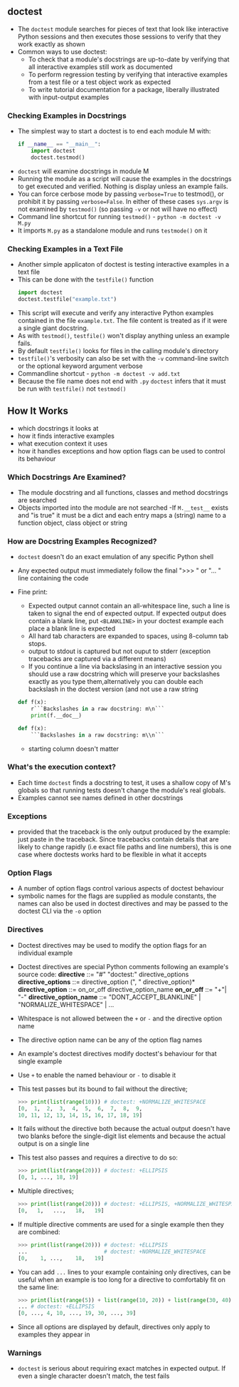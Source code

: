 ## doctest
- The `doctest` module searches for pieces of text that look like interactive Python sessions and then executes those sessions to verify that they work exactly as shown
- Common ways to use doctest:
    * To check that a module's docstrings are up-to-date by verifying that all interactive examples still work as documented
    * To perform regression testing by verifying that interactive examples from a test file or a test object work as expected
    * To write tutorial documentation for a package, liberally illustrated with input-output examples

### Checking Examples in Docstrings
- The simplest way to start a doctest is to end each module M with:
    ```python
    if __name__ == "__main__":
        import doctest
        doctest.testmod()
    ```
- `doctest` will examine docstrings in module M
- Running the module as a script will cause the examples in the docstrings to get executed and verified. Nothing is display unless an example fails.
- You can force cerbose mode by passing `verbose=True` to testmod(), or prohibit it by passing `verbose=False`. In either of these cases `sys.argv` is not examined by `testmod()` (so passing `-v` or not will have no effect)
- Command line shortcut for running `testmod()` - `python -m doctest -v M.py`
- It imports `M.py` as a standalone module and runs `testmode()` on it

### Checking Examples in a Text File
- Another simple applicaton of doctest is testing interactive examples in a text file
- This can be done with the `testfile()` function
    ```python
    import doctest
    doctest.testfile("example.txt")
    ```
- This script will execute and verify any interactive Python examples contained in the file `example.txt`. The file content is treated as if it were a single giant docstring.
- As with `testmod()`, `testfile()` won't display anything unless an example fails.
- By default `testfile()` looks for files in the calling module's directory
- `testfile()`'s verbosity can also be set with the `-v` command-line switch or the optional keyword argument verbose
- Commandline shortcut - `python -m doctest -v add.txt`
- Because the file name does not end with `.py` `doctest` infers that it must be run with `testfile()` not `testmod()`

## How It Works
- which docstrings it looks at
- how it finds interactive examples
- what execution context it uses
- how it handles exceptions and how option flags can be used to control its behaviour

### Which Docstrings Are Examined?
- The module docstring and all functions, classes and method docstrings are searched
- Objects imported into the module are not searched
-If `M.__test__` exists and "is true" it must be a dict and each entry maps a (string) name to a function object, class object or string

### How are Docstring Examples Recognized?
- `doctest` doesn't do an exact emulation of any specific Python shell
- Any expected output must immediately follow the final ">>> " or "... " line containing the code
- Fine print:
    * Expected output cannot contain an all-whitespace line, such a line is taken to signal the end of expected output. If expected output does contain a blank line, put `<BLANKLINE>` in your doctest example each place a blank line is expected
    * All hard tab characters are expanded to spaces, using 8-column tab stops.
    * output to stdout is captured but not ouput to stderr (exception tracebacks are captured via a different means)
    * If you continue a line via backslasing in an interactive session you should use a raw docstring which will preserve your backslashes exactly as you type them,alternatively you can double each backslash in the doctest version (and not use a raw string
    ```python
    def f(x):
        r```Backslashes in a raw docstring: m\n```
        print(f.__doc__)
    ```

    ```python
    def f(x):
        ```Backslashes in a raw docstring: m\\n```
    ```
    * starting column doesn't matter

### What's the execution context?
- Each time `doctest` finds a docstring to test, it uses a shallow copy of M's globals so that running tests doesn't change the module's real globals.
- Examples cannot see names defined in other docstrings

### Exceptions
- provided that the traceback is the only output produced by the example: just paste in the traceback. Since tracebacks contain details that are likely to change rapidly (i.e exact file paths and line numbers), this is one case where doctests works hard to be flexible in what it accepts

### Option Flags
- A number of option flags control various aspects of doctest behaviour
- symbolic names for the flags are supplied as module constants, the names can also be used in doctest directives and may be passed to the doctest CLI via the `-o` option

### Directives
- Doctest directives may be used to modify the option flags for an individual example
- Doctest directives are special Python comments following an example's source code:
    __directive__             ::=   "#" "doctest:" directive_options
    __directive_options__     ::=   directive_option (", " directive_option)\*
    __directive_option__      ::=   on_or_off directive_option_name
    __on_or_off__             ::=   "+"\| "-"
    __directive_option_name__ ::= "DONT_ACCEPT_BLANKLINE" \| "NORMALIZE_WHITESPACE" \| ...

- Whitespace is not allowed between the `+` or `-` and the directive option name
- The directive option name can be any of the option flag names
- An example's doctest directives modify doctest's behaviour for that single example
- Use `+` to enable the named behaviour or `-` to disable it
- This test passes but its bound to fail without the directive;
    ```python
    >>> print(list(range(10))) # doctest: +NORMALIZE_WHITESPACE
    [0,  1,  2,  3,  4,  5,  6,  7,  8,  9,
    10, 11, 12, 13, 14, 15, 16, 17, 18, 19]
    ```
- It fails without the directive both because the actual output doesn't have two blanks before the single-digit list elements and because the actual output is on a single line
- This test also passes and requires a directive to do so:
    ```python
    >>> print(list(range(20))) # doctest: +ELLIPSIS
    [0, 1, ..., 18, 19]
    ```
- Multiple directives;
    ```python
    >>> print(list(range(20))) # doctest: +ELLIPSIS, +NORMALIZE_WHITESPACE
    [0,   1,   ...,   18,   19]
    ```
- If multiple directive comments are used for a single example then they are combined:
    ```python
    >>> print(list(range(20))) # doctest: +ELLIPSIS
    ...                        # doctest: +NORMALIZE_WHITESPACE
    [0,    1, ...,    18,   19]
    ```
- You can add `...` lines to your example containing only directives, can be useful when an example is too long for a directive to comfortably fit on the same line:
    ```python
    >>> print(list(range(5)) + list(range(10, 20)) + list(range(30, 40)))
    ... # doctest: +ELLIPSIS
    [0, ..., 4, 10, ..., 19, 30, ..., 39]
    ```
- Since all options are displayed by default, directives only apply to examples they appear in


### Warnings
- `doctest` is serious about requiring exact matches in expected output. If even a single character doesn't match, the test fails
